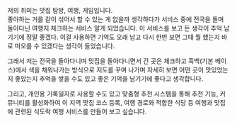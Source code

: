 저의 취미는 맛집 탐방, 여행, 게임입니다.  
좋아하는 거를 같이 섞어서 할 수 있는 게 없을까 생각하다가 서비스 중에 전국을 돌며 돌아다닌 여행지 체크하는 서비스 알게 되었습니다. 이 서비스를 보고 든 생각이 추억 남기기에 정말 좋겠다. 이걸 사용하면 기억도 오래 남고 다시 한번 보면 그때 뭘 했는지 바로 떠오를 수 있겠다는 생각이 들었습니다.  
  
그래서 저는 전국을 돌아다니며 맛집을 돌아다니면서 간 곳은 체크하고 흑백(기본 베이스)에서 색을 채워나가는 방식으로 지도를 꾸며 나가며 자세히 보면 어떤 곳이 맛있었는지 좋았는지 추억을 쌓을 수도 있고 좋은 기억을 남기기에 좋다고 생각합니다.  
  
그리고, 개인용 기록일지로 사용할 수도 있고 맞춤형 추천 시스템을 통해 추천 기능, 커뮤니티를 활성화하여 이 지역 맛집 코스 등록, 여행 경로와 적합한 식당 등 여행과 맛집에 관련된 식도락 여행 서비스를 만들어 보고 싶습니다.